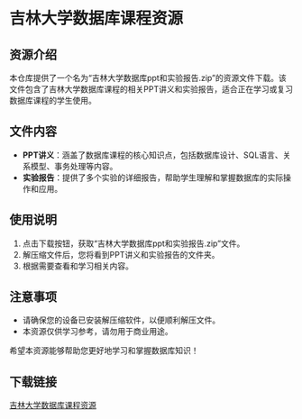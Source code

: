 # 吉林大学数据库课程资源

## 资源介绍

本仓库提供了一个名为“吉林大学数据库ppt和实验报告.zip”的资源文件下载。该文件包含了吉林大学数据库课程的相关PPT讲义和实验报告，适合正在学习或复习数据库课程的学生使用。

## 文件内容

- **PPT讲义**：涵盖了数据库课程的核心知识点，包括数据库设计、SQL语言、关系模型、事务处理等内容。
- **实验报告**：提供了多个实验的详细报告，帮助学生理解和掌握数据库的实际操作和应用。

## 使用说明

1. 点击下载按钮，获取“吉林大学数据库ppt和实验报告.zip”文件。
2. 解压缩文件后，您将看到PPT讲义和实验报告的文件夹。
3. 根据需要查看和学习相关内容。

## 注意事项

- 请确保您的设备已安装解压缩软件，以便顺利解压文件。
- 本资源仅供学习参考，请勿用于商业用途。

希望本资源能够帮助您更好地学习和掌握数据库知识！

## 下载链接

[吉林大学数据库课程资源](https://pan.quark.cn/s/d4d24420eb72)